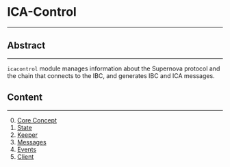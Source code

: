 # ICA-Control

---

## Abstract

---

`icacontrol` module manages information about the Supernova protocol and the chain that connects to the IBC, 
and generates IBC and ICA messages.

## Content

---
0. [Core Concept](spec/en/00_core_concept.md)
1. [State](spec/en/01_state.md)
2. [Keeper](spec/en/02_keepers.md)
3. [Messages](spec/en/03_messages.md)
4. [Events](spec/en/04_events.md)
5. [Client](spec/en/05_client.md)

